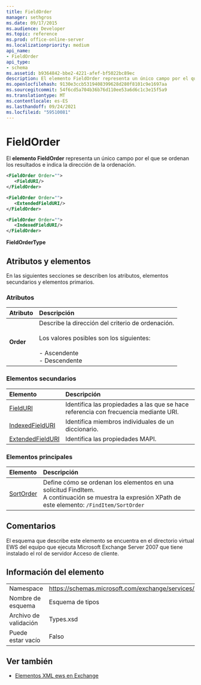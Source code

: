 ```yaml
---
title: FieldOrder
manager: sethgros
ms.date: 09/17/2015
ms.audience: Developer
ms.topic: reference
ms.prod: office-online-server
ms.localizationpriority: medium
api_name:
- FieldOrder
api_type:
- schema
ms.assetid: b9364842-bbe2-4221-afef-bf5022bc89ec
description: El elemento FieldOrder representa un único campo por el que se ordenan los resultados e indica la dirección de la ordenación.
ms.openlocfilehash: 9130e3ccb5319408399628d280f8101c9e1697aa
ms.sourcegitcommit: 54f6cd5a704b36b76d110ee53a6d6c1c3e15f5a9
ms.translationtype: MT
ms.contentlocale: es-ES
ms.lasthandoff: 09/24/2021
ms.locfileid: "59510081"
---
```

# <a name="fieldorder"></a>FieldOrder

El **elemento FieldOrder** representa un único campo por el que se ordenan los resultados e indica la dirección de la ordenación. 
  
```xml
<FieldOrder Order="">
   <FieldURI/>
</FieldOrder>
```

```xml
<FieldOrder Order="">
   <ExtendedFieldURI/> 
</FieldOrder>
```

```xml
<FieldOrder Order="">
   <IndexedFieldURI/>
</FieldOrder>
```

**FieldOrderType**

## <a name="attributes-and-elements"></a>Atributos y elementos

En las siguientes secciones se describen los atributos, elementos secundarios y elementos primarios.
  
### <a name="attributes"></a>Atributos

|**Atributo**|**Descripción**|
|:-----|:-----|
|**Order** <br/> | Describe la dirección del criterio de ordenación.<br/><br/> Los valores posibles son los siguientes: <br/> <br/>- Ascendente  <br/>- Descendente  <br/> |
   
### <a name="child-elements"></a>Elementos secundarios

|**Elemento**|**Descripción**|
|:-----|:-----|
|[FieldURI](fielduri.md) <br/> |Identifica las propiedades a las que se hace referencia con frecuencia mediante URI.  <br/> |
|[IndexedFieldURI](indexedfielduri.md) <br/> |Identifica miembros individuales de un diccionario.  <br/> |
|[ExtendedFieldURI](extendedfielduri.md) <br/> |Identifica las propiedades MAPI.  <br/> |
   
### <a name="parent-elements"></a>Elementos principales

|**Elemento**|**Descripción**|
|:-----|:-----|
|[SortOrder](sortorder.md) <br/> |Define cómo se ordenan los elementos en una solicitud FindItem.  <br/> A continuación se muestra la expresión XPath de este elemento:  `/FindItem/SortOrder` <br/> |
   
## <a name="remarks"></a>Comentarios

El esquema que describe este elemento se encuentra en el directorio virtual EWS del equipo que ejecuta Microsoft Exchange Server 2007 que tiene instalado el rol de servidor Acceso de cliente.
  
## <a name="element-information"></a>Información del elemento

|||
|:-----|:-----|
|Namespace  <br/> |https://schemas.microsoft.com/exchange/services/2006/types  <br/> |
|Nombre de esquema  <br/> |Esquema de tipos  <br/> |
|Archivo de validación  <br/> |Types.xsd  <br/> |
|Puede estar vacío  <br/> |Falso  <br/> |
   
## <a name="see-also"></a>Ver también

- [Elementos XML ews en Exchange](ews-xml-elements-in-exchange.md)

